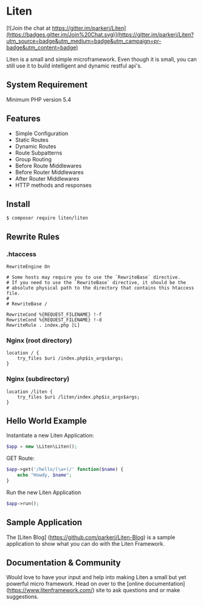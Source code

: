 # Liten

[![Join the chat at https://gitter.im/parkerj/Liten](https://badges.gitter.im/Join%20Chat.svg)](https://gitter.im/parkerj/Liten?utm_source=badge&utm_medium=badge&utm_campaign=pr-badge&utm_content=badge)

Liten is a small and simple microframework. Even though it is small, you can still use it to build intelligent and dynamic restful api's.

## System Requirement

Minimum PHP version 5.4

## Features

* Simple Configuration
* Static Routes
* Dynamic Routes
* Route Subpatterns
* Group Routing
* Before Route Middlewares
* Before Router Middlewares
* After Router Middlewares
* HTTP methods and responses

## Install

```
$ composer require liten/liten
```

## Rewrite Rules

### .htaccess
```
RewriteEngine On
 
# Some hosts may require you to use the `RewriteBase` directive.
# If you need to use the `RewriteBase` directive, it should be the
# absolute physical path to the directory that contains this htaccess file.
#
# RewriteBase /
 
RewriteCond %{REQUEST_FILENAME} !-f
RewriteCond %{REQUEST_FILENAME} !-d
RewriteRule . index.php [L]
```

### Nginx (root directory)
```
location / {
    try_files $uri /index.php$is_args$args;
}
```

### Nginx (subdirectory)
```
location /liten {
    try_files $uri /liten/index.php$is_args$args;
}
```

## Hello World Example

Instantiate a new Liten Application:
```php
$app = new \Liten\Liten();
```
GET Route:
```php
$app->get('/hello/(\w+)/' function($name) {
    echo "Howdy, $name";
}
```
Run the new Liten Application
```php
$app->run();
```

## Sample Application

The [Liten Blog] (https://github.com/parkerj/Liten-Blog) is a sample application to show what you can do with the Liten Framework.

## Documentation & Community

Would love to have your input and help into making Liten a small but yet powerful micro framework. Head on over to 
the [online documentation] (https://www.litenframework.com/) site to ask questions and or make suggestions.